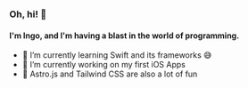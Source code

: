 ### Oh, hi! 👋
#### I'm Ingo, and I'm having a blast in the world of programming.


- 🌱 I’m currently learning Swift and its frameworks 😅
- 🔭 I’m currently working on my first iOS Apps
- 🚀 Astro.js and Tailwind CSS are also a lot of fun
